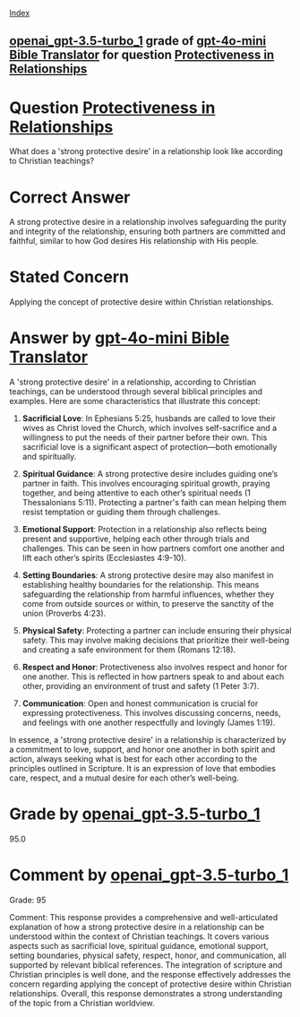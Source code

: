 
[Index](../../../../index.md)
## [openai_gpt-3.5-turbo_1](../../../grading_models/openai_gpt-3.5-turbo_1.md) grade of [gpt-4o-mini Bible Translator](../../../answering_models/gpt-4o-mini_Bible_Translator.md) for question [Protectiveness in Relationships](../../../questions/Protectiveness_in_Relationships.md)

# Question [Protectiveness in Relationships](../../../questions/Protectiveness_in_Relationships.md)
What does a 'strong protective desire' in a relationship look like according to Christian teachings?

# Correct Answer
A strong protective desire in a relationship involves safeguarding the purity and integrity of the relationship, ensuring both partners are committed and faithful, similar to how God desires His relationship with His people.

# Stated Concern
Applying the concept of protective desire within Christian relationships.

# Answer by [gpt-4o-mini Bible Translator](../../../answering_models/gpt-4o-mini_Bible_Translator.md)
A 'strong protective desire' in a relationship, according to Christian teachings, can be understood through several biblical principles and examples. Here are some characteristics that illustrate this concept:

1. **Sacrificial Love**: In Ephesians 5:25, husbands are called to love their wives as Christ loved the Church, which involves self-sacrifice and a willingness to put the needs of their partner before their own. This sacrificial love is a significant aspect of protection—both emotionally and spiritually.

2. **Spiritual Guidance**: A strong protective desire includes guiding one’s partner in faith. This involves encouraging spiritual growth, praying together, and being attentive to each other’s spiritual needs (1 Thessalonians 5:11). Protecting a partner's faith can mean helping them resist temptation or guiding them through challenges.

3. **Emotional Support**: Protection in a relationship also reflects being present and supportive, helping each other through trials and challenges. This can be seen in how partners comfort one another and lift each other’s spirits (Ecclesiastes 4:9-10).

4. **Setting Boundaries**: A strong protective desire may also manifest in establishing healthy boundaries for the relationship. This means safeguarding the relationship from harmful influences, whether they come from outside sources or within, to preserve the sanctity of the union (Proverbs 4:23).

5. **Physical Safety**: Protecting a partner can include ensuring their physical safety. This may involve making decisions that prioritize their well-being and creating a safe environment for them (Romans 12:18).

6. **Respect and Honor**: Protectiveness also involves respect and honor for one another. This is reflected in how partners speak to and about each other, providing an environment of trust and safety (1 Peter 3:7).

7. **Communication**: Open and honest communication is crucial for expressing protectiveness. This involves discussing concerns, needs, and feelings with one another respectfully and lovingly (James 1:19).

In essence, a 'strong protective desire' in a relationship is characterized by a commitment to love, support, and honor one another in both spirit and action, always seeking what is best for each other according to the principles outlined in Scripture. It is an expression of love that embodies care, respect, and a mutual desire for each other’s well-being.

# Grade by [openai_gpt-3.5-turbo_1](../../../grading_models/openai_gpt-3.5-turbo_1.md)
95.0

# Comment by [openai_gpt-3.5-turbo_1](../../../grading_models/openai_gpt-3.5-turbo_1.md)
Grade: 95

Comment: This response provides a comprehensive and well-articulated explanation of how a strong protective desire in a relationship can be understood within the context of Christian teachings. It covers various aspects such as sacrificial love, spiritual guidance, emotional support, setting boundaries, physical safety, respect, honor, and communication, all supported by relevant biblical references. The integration of scripture and Christian principles is well done, and the response effectively addresses the concern regarding applying the concept of protective desire within Christian relationships. Overall, this response demonstrates a strong understanding of the topic from a Christian worldview.
